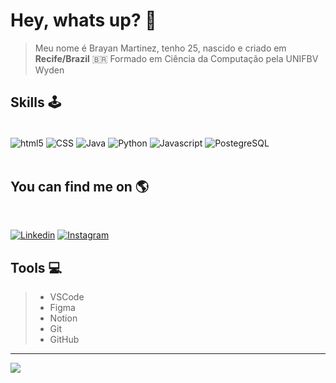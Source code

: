 # Hey, whats up? 👾

> Meu nome é Brayan Martinez, tenho 25, nascido e criado em **Recife/Brazil** 🇧🇷
> Formado em Ciência da Computação pela UNIFBV Wyden

## Skills 🕹
<div style="display: inline_block"></br>
    <img align= "center" alt="html5" src="https://img.shields.io/badge/HTML5-E34F26?style=for-the-badge&logo=html5&logoColor=white">
    <img align= "center" alt="CSS" src="https://img.shields.io/badge/CSS3-1572B6?style=for-the-badge&logo=css3&logoColor=white">
    <img align= "center" alt="Java" src="https://img.shields.io/badge/Java-ED8B00?style=for-the-badge&logo=java&logoColor=white">
    <img align= "center" alt="Python" src="https://img.shields.io/badge/Python-3776AB?style=for-the-badge&logo=python&logoColor=white">
    <img align= "center" alt="Javascript" src="https://img.shields.io/badge/JavaScript-F7DF1E?style=for-the-badge&logo=javascript&logoColor=black">
    <img align= "center" alt="PostegreSQL" src="https://img.shields.io/badge/PostgreSQL-316192?style=for-the-badge&logo=postgresql&logoColor=white">
</div></br>

## You can find me on 🌎
</br>

[![Linkedin](https://img.shields.io/badge/LinkedIn-0077B5?style=for-the-badge&logo=linkedin&logoColor=white)](www.linkedin.com/in/bamartinezz)
[![Instagram](https://img.shields.io/badge/Instagram-E4405F?style=for-the-badge&logo=instagram&logoColor=white)](https://www.instagram.com/martzx_/)
</br>

## Tools 💻

> - VSCode 
> - Figma
> - Notion
> - Git
> - GitHub
___________
![](https://media1.giphy.com/media/ArrVyXcjSzzxe/giphy.gif?cid=dc79c3575ad4be936e70436c499af7e2)
